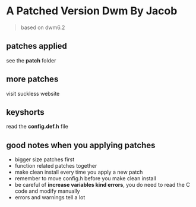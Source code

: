 # A Patched Version Dwm By Jacob

> based on dwm6.2

## patches applied 
see the **patch** folder

## more patches 
visit suckless website

## keyshorts
read the **config.def.h** file 

## good notes when you applying patches
- bigger size patches first
- function related patches together
- make clean install every time you apply a new patch
- remember to move config.h before you make clean install
- be careful of **increase variables kind errors**, you do need to read the C code and modify manually
- errors and warnings tell a lot

